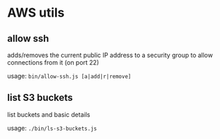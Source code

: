 # AWS utils

## allow ssh

adds/removes the current public IP address to a security group to allow connections from it (on port 22)

usage: `bin/allow-ssh.js [a|add|r|remove]`

## list S3 buckets

list buckets and basic details

usage: `./bin/ls-s3-buckets.js`

